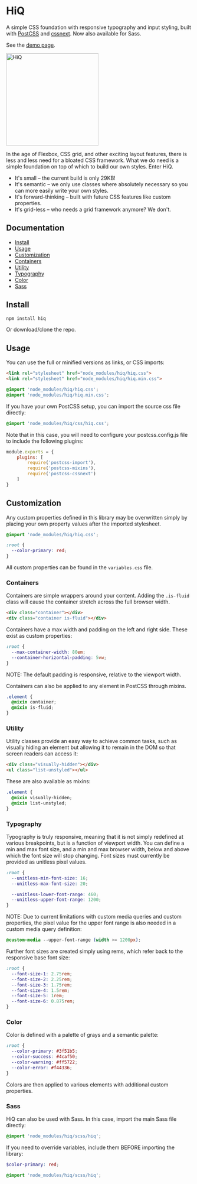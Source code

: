 # HiQ
A simple CSS foundation with responsive typography and input styling, built with [PostCSS](https://github.com/postcss/postcss) and [cssnext](http://cssnext.io/). Now also available for Sass.

See the [demo page](https://jonathanharrell.github.io/hiq/).

<img src="https://raw.githubusercontent.com/jonathanharrell/hiq/master/hiq.png" alt="HiQ" width="250" height="250" />

In the age of Flexbox, CSS grid, and other exciting layout features, there is less and less need for a bloated CSS framework. What we do need is a simple foundation on top of which to build our own styles. Enter HiQ.

* It's small – the current build is only 29KB!
* It's semantic – we only use classes where absolutely necessary so you can more easily write your own styles.
* It's forward-thinking – built with future CSS features like custom properties.
* It's grid-less – who needs a grid framework anymore? We don't.

## Documentation

* [Install](#install)
* [Usage](#usage)
* [Customization](#customization)
* [Containers](#containers)
* [Utility](#utility)
* [Typography](#typography)
* [Color](#color)
* [Sass](#sass)

## Install

```sh
npm install hiq
```

Or download/clone the repo.

## Usage

You can use the full or minified versions as links, or CSS imports:

```html
<link rel="stylesheet" href="node_modules/hiq/hiq.css">
<link rel="stylesheet" href="node_modules/hiq/hiq.min.css">
```
```css
@import 'node_modules/hiq/hiq.css';
@import 'node_modules/hiq/hiq.min.css';
```

If you have your own PostCSS setup, you can import the source css file directly:

```css
@import 'node_modules/hiq/css/hiq.css';
```

Note that in this case, you will need to configure your postcss.config.js file to include the following plugins:

```js
module.exports = {
    plugins: [
        require('postcss-import'),
        require('postcss-mixins'),
        require('postcss-cssnext')
    ]
}
```

## Customization

Any custom properties defined in this library may be overwritten simply by placing your own property values after the imported stylesheet.

```css
@import 'node_modules/hiq/hiq.css';

:root {
  --color-primary: red;
}
```

All custom properties can be found in the `variables.css` file.

### Containers

Containers are simple wrappers around your content. Adding the `.is-fluid` class will cause the container stretch across the full browser width.

```html
<div class="container"></div>
<div class="container is-fluid"></div>
```

Containers have a max width and padding on the left and right side. These exist as custom properties:

```css
:root {
  --max-container-width: 80em;
  --container-horizontal-padding: 5vw;
}
```


NOTE: The default padding is responsive, relative to the viewport width.

Containers can also be applied to any element in PostCSS through mixins.

```css
.element {
  @mixin container;
  @mixin is-fluid;
}
```

### Utility

Utility classes provide an easy way to achieve common tasks, such as visually hiding an element but allowing it to remain in the DOM so that screen readers can access it:

```html
<div class="visually-hidden"></div>
<ul class="list-unstyled"></ul>
```

These are also available as mixins:

```css
.element {
  @mixin visually-hidden;
  @mixin list-unstyled;
}
```

### Typography

Typography is truly responsive, meaning that it is not simply redefined at various breakpoints, but is a function of viewport width. You can define a min and max font size, and a min and max browser width, below and above which the font size will stop changing. Font sizes must currently be provided as unitless pixel values.

```css
:root {
  --unitless-min-font-size: 16;
  --unitless-max-font-size: 20;

  --unitless-lower-font-range: 460;
  --unitless-upper-font-range: 1200;
}
```


NOTE: Due to current limitations with custom media queries and custom properties, the pixel value for the upper font range is also needed in a custom media query definition:

```css
@custom-media --upper-font-range (width >= 1200px);
```


Further font sizes are created simply using rems, which refer back to the responsive base font size:

```css
:root {
  --font-size-1: 2.75rem;
  --font-size-2: 2.25rem;
  --font-size-3: 1.75rem;
  --font-size-4: 1.5rem;
  --font-size-5: 1rem;
  --font-size-6: 0.875rem;
}
```

### Color

Color is defined with a palette of grays and a semantic palette:

```css
:root {
  --color-primary: #3f51b5;
  --color-success: #4caf50;
  --color-warning: #ff5722;
  --color-error: #f44336;
}
```

Colors are then applied to various elements with additional custom properties.

### Sass

HiQ can also be used with Sass. In this case, import the main Sass file directly:

```scss
@import 'node_modules/hiq/scss/hiq';
```

If you need to override variables, include them BEFORE importing the library:

```scss
$color-primary: red;

@import 'node_modules/hiq/scss/hiq';
```
